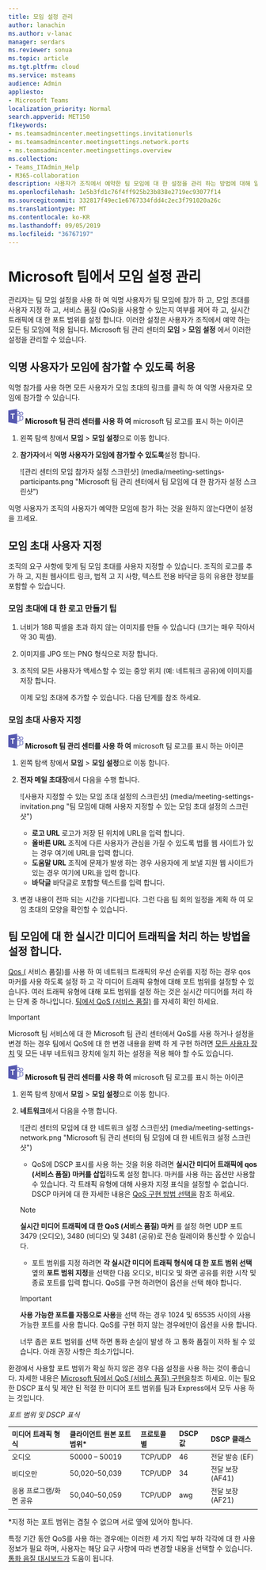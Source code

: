 ```yaml
---
title: 모임 설정 관리
author: lanachin
ms.author: v-lanac
manager: serdars
ms.reviewer: sonua
ms.topic: article
ms.tgt.pltfrm: cloud
ms.service: msteams
audience: Admin
appliesto:
- Microsoft Teams
localization_priority: Normal
search.appverid: MET150
f1keywords:
- ms.teamsadmincenter.meetingsettings.invitationurls
- ms.teamsadmincenter.meetingsettings.network.ports
- ms.teamsadmincenter.meetingsettings.overview
ms.collection:
- Teams_ITAdmin_Help
- M365-collaboration
description: 사용자가 조직에서 예약한 팀 모임에 대 한 설정을 관리 하는 방법에 대해 알아봅니다.
ms.openlocfilehash: 1e5b3fd1c76f4ff925b23b838e2719ec93077f14
ms.sourcegitcommit: 332817f49ec1e6767334fdd4c2ec3f791020a26c
ms.translationtype: MT
ms.contentlocale: ko-KR
ms.lasthandoff: 09/05/2019
ms.locfileid: "36767197"
---
```

# <a name="manage-meeting-settings-in-microsoft-teams"></a>Microsoft 팀에서 모임 설정 관리

관리자는 팀 모임 설정을 사용 하 여 익명 사용자가 팀 모임에 참가 하 고, 모임 초대를 사용자 지정 하 고, 서비스 품질 (QoS)을 사용할 수 있는지 여부를 제어 하 고, 실시간 트래픽에 대 한 포트 범위를 설정 합니다. 이러한 설정은 사용자가 조직에서 예약 하는 모든 팀 모임에 적용 됩니다. Microsoft 팀 관리 센터의 **모임** > **모임 설정** 에서 이러한 설정을 관리할 수 있습니다.

## <a name="allow-anonymous-users-to-join-meetings"></a>익명 사용자가 모임에 참가할 수 있도록 허용

익명 참가를 사용 하면 모든 사용자가 모임 초대의 링크를 클릭 하 여 익명 사용자로 모임에 참가할 수 있습니다.

![](media/teams-logo-30x30.png) **Microsoft 팀 관리 센터를 사용 하 여** microsoft 팀 로고를 표시 하는 아이콘

1. 왼쪽 탐색 창에서 **모임** > **모임 설정**으로 이동 합니다.
2. **참가자**에서 **익명 사용자가 모임에 참가할 수 있도록**설정 합니다.

    ![관리 센터의 모임 참가자 설정 스크린샷] (media/meeting-settings-participants.png "Microsoft 팀 관리 센터에서 팀 모임에 대 한 참가자 설정 스크린샷")

익명 사용자가 조직의 사용자가 예약한 모임에 참가 하는 것을 원하지 않는다면이 설정을 끄세요.

## <a name="customize-meeting-invitations"></a>모임 초대 사용자 지정

조직의 요구 사항에 맞게 팀 모임 초대를 사용자 지정할 수 있습니다. 조직의 로고를 추가 하 고, 지원 웹사이트 링크, 법적 고 지 사항, 텍스트 전용 바닥글 등의 유용한 정보를 포함할 수 있습니다.

### <a name="tips-for-creating-a-logo-for-meeting-invitations"></a>모임 초대에 대 한 로고 만들기 팁  

1. 너비가 188 픽셀을 초과 하지 않는 이미지를 만들 수 있습니다 (크기는 매우 작아서 약 30 픽셀).
2. 이미지를 JPG 또는 PNG 형식으로 저장 합니다.
3. 조직의 모든 사용자가 액세스할 수 있는 중앙 위치 (예: 네트워크 공유)에 이미지를 저장 합니다.

    이제 모임 초대에 추가할 수 있습니다. 다음 단계를 참조 하세요.

### <a name="customize-your-meeting-invitations"></a>모임 초대 사용자 지정

![](media/teams-logo-30x30.png) **Microsoft 팀 관리 센터를 사용 하 여** microsoft 팀 로고를 표시 하는 아이콘

1. 왼쪽 탐색 창에서 **모임** > **모임 설정**으로 이동 합니다.
2. **전자 메일 초대장**에서 다음을 수행 합니다.

    ![사용자 지정할 수 있는 모임 초대 설정의 스크린샷] (media/meeting-settings-invitation.png "팀 모임에 대해 사용자 지정할 수 있는 모임 초대 설정의 스크린샷")

    - **로고 URL** 로고가 저장 된 위치에 URL을 입력 합니다.
    - **올바른 URL** 조직에 다른 사용자가 관심을 가질 수 있도록 법률 웹 사이트가 있는 경우 여기에 URL을 입력 합니다.
    - **도움말 URL** 조직에 문제가 발생 하는 경우 사용자에 게 보낼 지원 웹 사이트가 있는 경우 여기에 URL을 입력 합니다.
    - **바닥글** 바닥글로 포함할 텍스트를 입력 합니다.
3. 변경 내용이 전파 되는 시간을 기다립니다. 그런 다음 팀 회의 일정을 계획 하 여 모임 초대의 모양을 확인할 수 있습니다.  

## <a name="set-how-you-want-to-handle-real-time-media-traffic-for-teams-meetings"></a>팀 모임에 대 한 실시간 미디어 트래픽을 처리 하는 방법을 설정 합니다.

<a name="bknetwork"> </a>

[Qos (](qos-in-teams.md) 서비스 품질)를 사용 하 여 네트워크 트래픽의 우선 순위를 지정 하는 경우 qos 마커를 사용 하도록 설정 하 고 각 미디어 트래픽 유형에 대해 포트 범위를 설정할 수 있습니다. 여러 트래픽 유형에 대해 포트 범위를 설정 하는 것은 실시간 미디어를 처리 하는 단계 중 하나입니다. [팀에서 QoS (서비스 품질)](qos-in-teams.md) 를 자세히 확인 하세요.

> [!IMPORTANT]
> Microsoft 팀 서비스에 대 한 Microsoft 팀 관리 센터에서 QoS를 사용 하거나 설정을 변경 하는 경우 팀에서 QoS에 대 한 변경 내용을 완벽 하 게 구현 하려면 [모든 사용자 장치](QoS-in-Teams-clients.md) 및 모든 내부 네트워크 장치에 일치 하는 설정을 적용 해야 할 수도 있습니다.

 ![](media/teams-logo-30x30.png) **Microsoft 팀 관리 센터를 사용 하 여** microsoft 팀 로고를 표시 하는 아이콘

1. 왼쪽 탐색 창에서 **모임** > **모임 설정**으로 이동 합니다.
2. **네트워크**에서 다음을 수행 합니다.

    ![관리 센터의 모임에 대 한 네트워크 설정 스크린샷] (media/meeting-settings-network.png "Microsoft 팀 관리 센터의 팀 모임에 대 한 네트워크 설정 스크린샷")

    - QoS에 DSCP 표시를 사용 하는 것을 허용 하려면 **실시간 미디어 트래픽에 qos (서비스 품질) 마커를 삽입**하도록 설정 합니다. 마커를 사용 하는 옵션만 사용할 수 있습니다. 각 트래픽 유형에 대해 사용자 지정 표식을 설정할 수 없습니다. DSCP 마커에 대 한 자세한 내용은 [QoS 구현 방법 선택을](QoS-in-Teams.md#select-a-qos-implementation-method) 참조 하세요.
    > [!NOTE] 
    > **실시간 미디어 트래픽에 대 한 QoS (서비스 품질) 마커** 를 설정 하면 UDP 포트 3479 (오디오), 3480 (비디오) 및 3481 (공유)로 전송 릴레이와 통신할 수 있습니다.
    - 포트 범위를 지정 하려면 **각 실시간 미디어 트래픽 형식에 대 한 포트 범위 선택**옆의 **포트 범위 지정**을 선택한 다음 오디오, 비디오 및 화면 공유를 위한 시작 및 종료 포트를 입력 합니다. QoS를 구현 하려면이 옵션을 선택 해야 합니다.
    > [!IMPORTANT]
    > **사용 가능한 포트를 자동으로 사용**을 선택 하는 경우 1024 및 65535 사이의 사용 가능한 포트를 사용 합니다. QoS를 구현 하지 않는 경우에만이 옵션을 사용 합니다.
    >
    > 너무 좁은 포트 범위를 선택 하면 통화 손실이 발생 하 고 통화 품질이 저하 될 수 있습니다. 아래 권장 사항은 최소가입니다.

환경에서 사용할 포트 범위가 확실 하지 않은 경우 다음 설정을 사용 하는 것이 좋습니다. 자세한 내용은 [Microsoft 팀에서 QoS (서비스 품질) 구현을](QoS-in-Teams.md)참조 하세요. 이는 필요한 DSCP 표식 및 제안 된 적절 한 미디어 포트 범위를 팀과 Express에서 모두 사용 하는 것입니다.

_포트 범위 및 DSCP 표식_

미디어 트래픽 형식| 클라이언트 원본 포트 범위\* |프로토콜별|DSCP 값|DSCP 클래스|
|:---             |:---                         |:---    |:---      |:---      |
|오디오            | 50000 – 50019               |TCP/UDP |46        |전달 발송 (EF)|
|비디오만            | 50,020–50,039               |TCP/UDP |34        |전달 보장 (AF41)|
|응용 프로그램/화면 공유| 50,040–50,059      |TCP/UDP |awg        |전달 보장 (AF21)|
| | | | |

\*지정 하는 포트 범위는 겹칠 수 없으며 서로 옆에 있어야 합니다.

특정 기간 동안 QoS를 사용 하는 경우에는 이러한 세 가지 작업 부하 각각에 대 한 사용 정보가 필요 하며, 사용자는 해당 요구 사항에 따라 변경할 내용을 선택할 수 있습니다. [통화 음질 대시보드가](turning-on-and-using-call-quality-dashboard.md) 도움이 됩니다.
